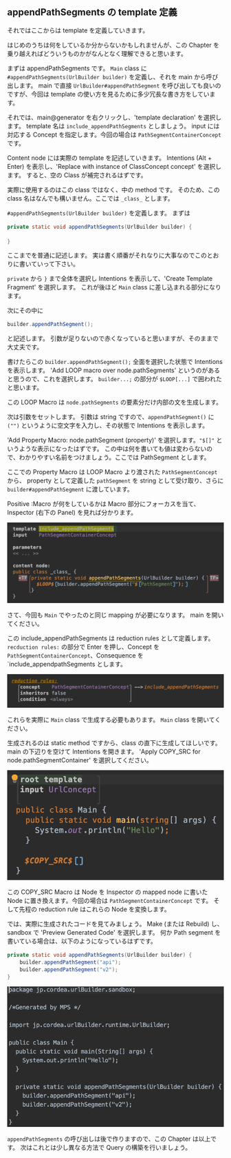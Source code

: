## appendPathSegments の template 定義

それではここからは template を定義していきます。

はじめのうちは何をしているか分からないかもしれませんが、この Chapter を乗り越えればどういうものかがなんとなく理解できると思います。

まずは appendPathSegments です。
`Main` class に `#appendPathSegments(UrlBuilder builder)` を定義し、それを main から呼び出します。
main で直接 `UrlBuilder#appendPathSegment` を呼び出しても良いのですが、今回は template の使い方を見るために多少冗長な書き方をしています。

それでは、main@generator を右クリックし、'template declaration' を選択します。
template 名は `include_appendPathSegments` としましょう。
input には対応する Concept を指定します。今回の場合は `PathSegmentContainerConcept` です。

Content node には実際の template を記述していきます。
Intentions (Alt + Enter) を表示し、'Replace with instance of ClassConcept concept' を選択します。
すると、空の Class が補完されるはずです。

実際に使用するのはこの class ではなく、中の method です。
そのため、この class 名はなんでも構いません。ここでは `_class_` とします。

`#appendPathSegments(UrlBuilder builder)` を定義します。
まずは

```java
private static void appendPathSegments(UrlBuilder builder) {

}
```

ここまでを普通に記述します。
実は書く順番がそれなりに大事なのでこのとおりに書いていって下さい。

`private` から `}` まで全体を選択し Intentions を表示して、'Create Template Fragment' を選択します。
これが後ほど `Main` class に差し込まれる部分になります。


次にその中に
```java
builder.appendPathSegment();
```

と記述します。
引数が足りないので赤くなっていると思いますが、そのままで大丈夫です。

書けたらこの `builder.appendPathSegment();` 全面を選択した状態で Intentions を表示します。
'Add LOOP macro over node.pathSegments' というのがあると思うので、これを選択します。
`builder...;` の部分が `$LOOP[...]` で囲われたと思います。

この LOOP Macro は `node.pathSegments` の要素分だけ内部の文を生成します。

次は引数をセットします。
引数は string ですので、`appendPathSegment()` に `("")` というように空文字を入力し、その状態で Intentions を表示します。

'Add Property Macro: node.pathSegment (property)' を選択します。`"$[]"` というような表示になったはずです。
この中は何を書いても値は変わらないので、わかりやすい名前をつけましょう。ここでは PathSegment とします。

ここでの Property Macro は LOOP Macro より渡された `PathSegmentConcept` から、 property として定義した `pathSegment` を string として受け取り、さらに `builder#appendPathSegment` に渡しています。

Positive
:Macro が何をしているかは Macro 部分にフォーカスを当て、Inspector (右下の Panel) を見れば分かります。

![](./10_IncludeAppendPathSegments_01.png)

さて、今回も `Main` でやったのと同じ mapping が必要になります。
main を開いてください。

この include_appendPathSegments は reduction rules として定義します。
`recduction rules:` の部分で Enter を押し、Concept を `PathSegmentContainerConcept`、Consequence を `include_appendpathSegments とします。

![](./10_IncludeAppendPathSegments_02.png)

これらを実際に `Main` class で生成する必要もあります。
`Main` class を開いてください。

生成されるのは static method ですから、class の直下に生成してほしいです。
main の下辺りを空けて Intentions を開きます。
'Apply COPY_SRC for node.pathSegmentContainer' を選択してください。

![](./10_IncludeAppendPathSegments_03.png)

この COPY_SRC Macro は Node を Inspector の mapped node に書いた Node に置き換えます。今回の場合は `PathSegmentContainerConcept` です。
そして先程の reduction rule はこれらの Node を変換します。

では、実際に生成されたコードを見てみましょう。
Make (または Rebuild) し、sandbox で 'Preview Generated Code' を選択します。
何か Path segment を書いている場合は、以下のようになっているはずです。

```java
private static void appendPathSegments(UrlBuilder builder) {
    builder.appendPathSegment("api");
    builder.appendPathSegment("v2");
}
```

![](./10_IncludeAppendPathSegments_04.png)

`appendPathSegments` の呼び出しは後で作りますので、この Chapter は以上です。
次はこれとは少し異なる方法で Query の構築を行いましょう。

